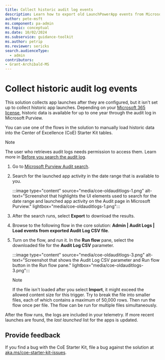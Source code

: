 ```yaml
---
title: Collect historic audit log events
description: Learn how to export old LaunchPowerApp events from Microsoft Purview audit logs and import them into the CoE Kit Audit Logs Dataverse table.
author: pete-msft
ms.component: pa-admin
ms.topic: conceptual
ms.date: 10/02/2024
ms.subservice: guidance-toolkit
ms.author: petrip
ms.reviewer: sericks
search.audienceType: 
  - admin
contributors:
- Grant-Archibald-MS
---
```


# Collect historic audit log events

This solution collects app launches after they are configured, but it isn't set up to collect historic app launches. Depending on your [Microsoft 365 license](https://www.microsoft.com/licensing/docs), historic data is available for up to one year through the audit log in Microsoft Purview.

You can use one of the flows in the solution to manually load historic data into the Center of Excellence (CoE) Starter Kit tables.

> [!NOTE]
> The user who retrieves audit logs needs permission to access them. Learn more in [Before you search the audit log](/microsoft-365/compliance/audit-log-search?preserve-view=true&view=o365-worldwide#before-you-search-the-audit-log).

1. Go to [Microsoft Purview Audit search](https://compliance.microsoft.com/auditlogsearch).
1. Search for the launched app activity in the date range that is available to you.

    :::image type="content" source="media/coe-oldauditlogs-1.png" alt-text="Screenshot that highlights the UI elements used to search for the date range and launched app activity on the Audit page in Microsoft Purview." lightbox="media/coe-oldauditlogs-1.png":::

1. After the search runs, select **Export** to download the results.
1. Browse to the following flow in the core solution: **Admin | Audit Logs | Load events from exported Audit Log CSV file**.
1. Turn on the flow, and run it. In the **Run flow** pane, select the downloaded file for the **Audit Log CSV** parameter.

    :::image type="content" source="media/coe-oldauditlogs-3.png" alt-text="Screenshot that shows the Audit Log CSV parameter and Run flow button in the Run flow pane." lightbox="media/coe-oldauditlogs-3.png":::

    > [!NOTE]
    > If the file isn't loaded after you select **Import**, it might exceed the allowed content size for this trigger. Try to break the file into smaller files, each of which contains a maximum of 50,000 rows. Then run the flow once per file. The flow can be run for multiple files simultaneously.

After the flow runs, the logs are included in your telemetry. If more recent launches are found, the *last launched* list for the apps is updated.

## Provide feedback

If you find a bug with the CoE Starter Kit, file a bug against the solution at [aka.ms/coe-starter-kit-issues](https://aka.ms/coe-starter-kit-issues).
